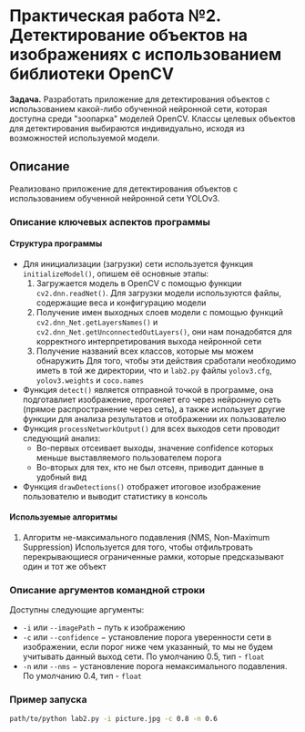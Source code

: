 # Практическая работа №2. Детектирование объектов на изображениях с использованием библиотеки OpenCV
**Задача.** Разработать приложение для детектирования объектов с использованием какой-либо обученной нейронной сети, которая доступна среди "зоопарка" моделей OpenCV. Классы целевых объектов для детектирования выбираются индивидуально, исходя из возможностей используемой модели.

## Описание
Реализовано приложение для детектирования объектов с использованием обученной нейронной сети YOLOv3.
### Описание ключевых аспектов программы
#### Структура программы
- Для инициализации (загрузки) сети используется функция `initializeModel()`, опишем её основные этапы:
	1. Загружается модель в OpenCV с помощью функции `cv2.dnn.readNet()`. Для загрузки модели используются файлы, содержащие веса и конфигурацию модели
	2. Получение имен выходных слоев модели с помощью функций `cv2.dnn_Net.getLayersNames()` и `cv2.dnn_Net.getUnconnectedOutLayers()`, они нам понадобятся для корректного интерпретирования выхода нейронной сети
	3. Получение названий всех классов, которые мы можем обнаружить
	Для того, чтобы эти действия сработали необходимо иметь в той же директории, что и `lab2.py` файлы `yolov3.cfg`, `yolov3.weights` и `coco.names`
- Функция `detect()` является отправной точкой в программе, она подготавлиет изображение, прогоняет его через нейронную сеть (прямое распространение через сеть), а также использует другие функции для анализа результатов и отображении их пользователю
- Функция `processNetworkOutput()` для всех выходов сети проводит следующий анализ:
	- Во-первых отсеивает выходы, значение confidence которых меньше выставляемого пользователем порога
	- Во-вторых для тех, кто не был отсеян, приводит данные в удобный вид
- Функция `drawDetections()` отображет итоговое изображение пользователю и выводит статистику в консоль
#### Используемые алгоритмы
1. Алгоритм не-максимального подавления (NMS, Non-Maximum Suppression)
	Используется для того, чтобы отфильтровать перекрывающиеся ограниченные рамки, которые предсказывают один и тот же объект
### Описание аргументов командной строки
Доступны следующие аргументы:
- `-i` или `--imagePath` $-$ путь к изображению
- `-c` или `--confidence` $-$ установление порога уверенности сети в изображении, если порог ниже чем указанный, то мы не будем учитывать данный выход сети. По умолчанию $0.5$, тип - `float`
- `-n` или `--nms` $-$  установление порога немаксимального подавления. По умолчанию $0.4$, тип - `float`
### Пример запуска
```sh
path/to/python lab2.py -i picture.jpg -c 0.8 -n 0.6
```